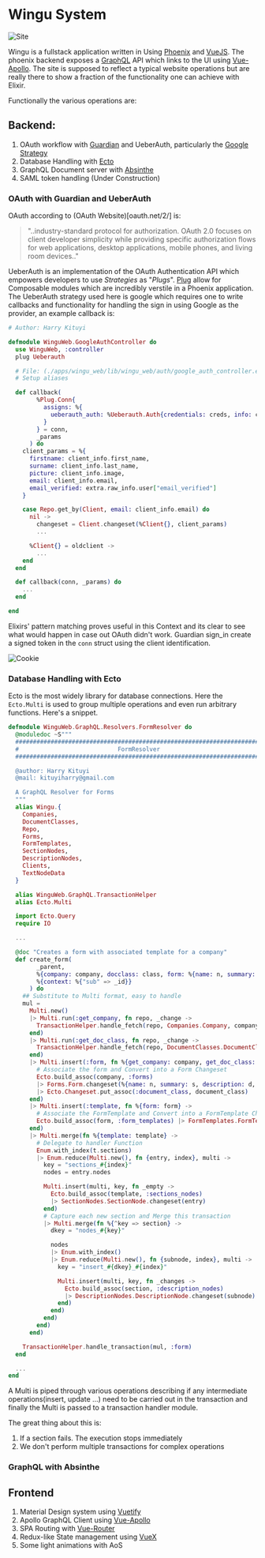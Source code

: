 # Wingu System

![Site](./doc/2020-06-29-21-31-32.mkv.gif "site")

Wingu is a fullstack application written in Using
[Phoenix](http://phoenixframework.org) and [VueJS](http://vuejs.org). The
phoenix backend exposes a [GraphQL](http://graphql.org) API which links to the
UI using [Vue-Apollo](https://github.com/vuejs/vue-apollo). The site is supposed
to reflect a typical website operations but are really there to show a fraction
of the functionality one can achieve with Elixir.

Functionally the various operations are:

## Backend:

  1. OAuth workflow with [Guardian](https://github.com/ueberauth/guardian) and
     UeberAuth, particularly the [Google Strategy](https://github.com/ueberauth/ueberauth_google)
  2. Database Handling with [Ecto](https://github.com/elixir-ecto/ecto)
  3. GraphQL Document server with [Absinthe](https://github.com/absinthe-graphql/absinthe)
  4. SAML token handling (Under Construction)

### OAuth with Guardian and UeberAuth

OAuth according to (OAuth Website)[oauth.net/2/] is:

>   "..industry-standard protocol  for authorization.  OAuth 2.0  focuses on
>  client developer simplicity while providing specific authorization flows
>  for web  applications, desktop  applications, mobile phones,  and living
>  room devices.."

UeberAuth is an implementation of the OAuth Authentication API which empowers
developers to use _Strategies_ as "*Plugs*". [Plug](https://github.com/elixir-plug/plug)
allow for Composable modules which are incredibly verstile in a Phoenix
application. The UeberAuth strategy used here is google which requires one to
write callbacks and functionality for handling the sign in using Google as the
provider, an example callback
is:

```elixir
# Author: Harry Kituyi

defmodule WinguWeb.GoogleAuthController do
  use WinguWeb, :controller
  plug Ueberauth

  # File: (./apps/wingu_web/lib/wingu_web/auth/google_auth_controller.ex)
  # Setup aliases

  def callback(
        %Plug.Conn{
          assigns: %{
            ueberauth_auth: %Ueberauth.Auth{credentials: creds, info: client_info, extra: extra}
          }
        } = conn,
        _params
      ) do
    client_params = %{
      firstname: client_info.first_name,
      surname: client_info.last_name,
      picture: client_info.image,
      email: client_info.email,
      email_verified: extra.raw_info.user["email_verified"]
    }

    case Repo.get_by(Client, email: client_info.email) do
      nil ->
        changeset = Client.changeset(%Client{}, client_params)
        ...

      %Client{} = oldclient ->
        ...
    end
  end

  def callback(conn, _params) do
    ...
  end

end
```

Elixirs' pattern matching proves useful in this Context and its clear to see
what would happen in case out OAuth didn't work. Guardian sign_in create
a signed token in the `conn` struct using the client identification.

![Cookie](./doc/Cerello_Cookie_Screenshot_20200629_211433.png "")

### Database Handling with Ecto

Ecto is the most widely library for database connections. Here the `Ecto.Multi`
is used to group multiple operations and even run arbitrary functions. Here's
a snippet.

```elixir
defmodule WinguWeb.GraphQL.Resolvers.FormResolver do
  @moduledoc ~S"""
  #######################################################################
  #                            FormResolver                             #
  #######################################################################

  @author: Harry Kituyi
  @mail: kituyiharry@gmail.com

  A GraphQL Resolver for Forms
  """
  alias Wingu.{
    Companies,
    DocumentClasses,
    Repo,
    Forms,
    FormTemplates,
    SectionNodes,
    DescriptionNodes,
    Clients,
    TextNodeData
  }

  alias WinguWeb.GraphQL.TransactionHelper
  alias Ecto.Multi

  import Ecto.Query
  require IO

  ...

  @doc "Creates a form with associated template for a company"
  def create_form(
        _parent,
        %{company: company, docclass: class, form: %{name: n, summary: s, description: d, template: t}},
        %{context: %{"sub" => _id}}
      ) do
    ## Substitute to Multi format, easy to handle
    mul =
      Multi.new()
      |> Multi.run(:get_company, fn repo, _change ->
        TransactionHelper.handle_fetch(repo, Companies.Company, company)
      end)
      |> Multi.run(:get_doc_class, fn repo, _change ->
        TransactionHelper.handle_fetch(repo, DocumentClasses.DocumentClass, class)
      end)
      |> Multi.insert(:form, fn %{get_company: company, get_doc_class: document_class} ->
        # Associate the form and Convert into a Form Changeset
        Ecto.build_assoc(company, :forms)
        |> Forms.Form.changeset(%{name: n, summary: s, description: d, document_class_id: class})
        |> Ecto.Changeset.put_assoc(:document_class, document_class)
      end)
      |> Multi.insert(:template, fn %{form: form} ->
        # Associate the FormTemplate and Convert into a FormTemplate Changeset
        Ecto.build_assoc(form, :form_templates) |> FormTemplates.FormTemplate.changeset(%{})
      end)
      |> Multi.merge(fn %{template: template} ->
        # Delegate to handler Function
        Enum.with_index(t.sections)
        |> Enum.reduce(Multi.new(), fn {entry, index}, multi ->
          key = "sections_#{index}"
          nodes = entry.nodes

          Multi.insert(multi, key, fn _empty ->
            Ecto.build_assoc(template, :sections_nodes)
            |> SectionNodes.SectionNode.changeset(entry)
          end)
          # Capture each new section and Merge this transaction
          |> Multi.merge(fn %{^key => section} ->
            dkey = "nodes_#{key}"

            nodes
            |> Enum.with_index()
            |> Enum.reduce(Multi.new(), fn {subnode, index}, multi ->
              key = "insert_#{dkey}_#{index}"

              Multi.insert(multi, key, fn _changes ->
                Ecto.build_assoc(section, :description_nodes)
                |> DescriptionNodes.DescriptionNode.changeset(subnode)
              end)
            end)
          end)
        end)
      end)

    TransactionHelper.handle_transaction(mul, :form)
  end

  ...
end
```

A Multi is  piped through various operations describing  if any intermediate
operations(insert, update ...) need to be carried out in the transaction and
finally the Multi is passed to a transaction handler module.

The great thing about this is:
  1. If a section fails. The execution stops immediately
  2. We don't perform multiple transactions for complex operations

### GraphQL with Absinthe




## Frontend

  1. Material Design system using [Vuetify](https://vuetifyjs.com/) 
  2. Apollo GraphQL Client using [Vue-Apollo](https://github.com/vuejs/vue-apollo)
  3. SPA Routing with [Vue-Router](https://router.vuejs.org/)
  4. Redux-like State management using [VueX](https://vuex.vuejs.org/)
  5. Some light animations with AoS
